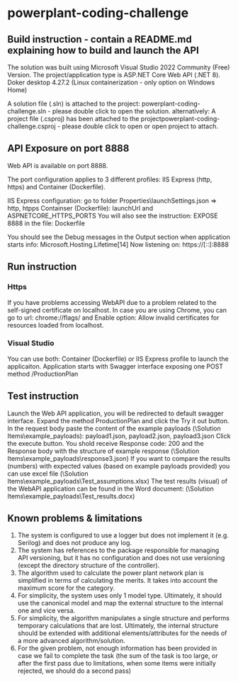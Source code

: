 # powerplant-coding-challenge

## Build instruction  - contain a README.md explaining how to build and launch the API

The solution was built using Microsoft Visual Studio 2022 Community (Free) Version.
The project/application type is ASP.NET Core Web API (.NET 8). Doker desktop 4.27.2 (Linux containerization - only option on Windows Home)

A solution file (.sln) is attached to the project: powerplant-coding-challenge.sln - please double click to open the solution.
alternatively:
A project file (.csproj) has been attached to the projectpowerplant-coding-challenge.csproj - please double click to open or open project to attach.

## API Exposure on port 8888

Web API is available on port 8888.

The port configuration applies to 3 different profiles: IIS Express (http, https) and Container (Dockerfile).

IIS Express configuration: go to folder Properties\launchSettings.json => http, htpps
Containser (Dockerfile): launchUrl and ASPNETCORE_HTTPS_PORTS
    You will also see the instruction: EXPOSE 8888 in the file: Dockerfile

You should see the Debug messages in the Output section when application starts
info: Microsoft.Hosting.Lifetime[14]
      Now listening on: https://[::]:8888

## Run instruction

### Https
If you have problems accessing WebAPI due to a problem related to the self-signed certificate on localhost.
In case you are using Chrome, you can go to url: chrome://flags/ and Enable option: Allow invalid certificates for resources loaded from localhost.

### Visual Studio
You can use both: Container (Dockerfile) or IIS Express profile to launch the applicaiton.
Application starts with Swagger interface exposing one POST method /ProductionPlan

## Test instruction
Launch the Web API application, you will be redirected to default swagger interface.
Expand the method ProductionPlan and click the Try it out button.
In the request body paste the content of the example payloads (\Solution Items\example_payloads): payload1.json, payload2.json, payload3.json
Click the execute button.
You shold receive Response code: 200 and the Response body with the structure of example response (\Solution Items\example_payloads\response3.json)
If you want to compare the results (numbers) with expected values (based on example payloads provided) you can use excel file (\Solution Items\example_payloads\Test_assumptions.xlsx)
The test results (visual) of the WebAPI application can be found in the Word document: (\Solution Items\example_payloads\Test_results.docx)

## Known problems & limitations
1. The system is configured to use a logger but does not implement it (e.g. Serilog) and does not produce any log.
2. The system has references to the package responsible for managing API versioning, but it has no configuration and does not use versioning (except the directory structure of the controller).
3. The algorithm used to calculate the power plant network plan is simplified in terms of calculating the merits. It takes into account the maximum score for the category.
4. For simplicity, the system uses only 1 model type. Ultimately, it should use the canonical model and map the external structure to the internal one and vice versa.
5. For simplicity, the algorithm manipulates a single structure and performs temporary calculations that are lost. 
    Ultimately, the internal structure should be extended with additional elements/attributes for the needs of a more advanced algorithm/solution.
6. For the given problem, not enough information has been provided in case we fail to complete the task (the sum of the task is too large, or after the first pass due to limitations, when some items were initially rejected, we should do a second pass)

